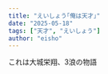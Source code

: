 ```yaml
---
title: "えいしょう｢俺は天才｣"
date: "2025-05-18"
tags: ["天才", "えいしょう"]
author: "eisho"
---
```


これは大城栄翔、3浪の物語
